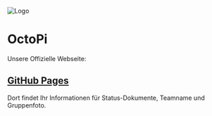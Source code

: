 ![Logo](png)

# OctoPi

Unsere Offizielle Webseite:

## [GitHub Pages](https://octopi-team.github.io/OctoPi-Website/)

Dort findet Ihr Informationen für Status-Dokumente, Teamname und Gruppenfoto.
